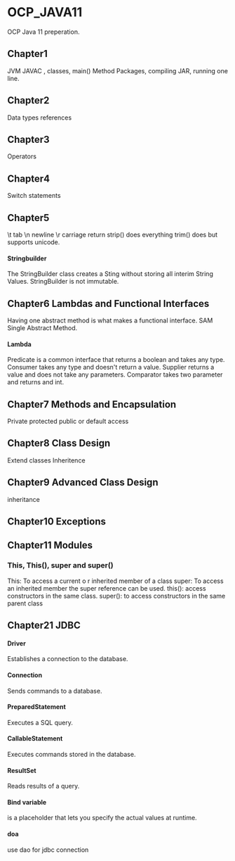 # OCP_JAVA11
OCP Java 11 preperation.

## Chapter1
JVM JAVAC , classes, main() Method
Packages, compiling JAR, running one line. 

## Chapter2 
Data types references 

## Chapter3
Operators 

## Chapter4 
Switch statements 

## Chapter5 
\t tab \n newline \r carriage return 
strip() does everything trim() does but supports unicode. 
#### Stringbuilder 
The StringBuilder class creates a Sting without storing all interim String Values. StringBuilder is not immutable.

## Chapter6 Lambdas and Functional Interfaces 
Having one abstract method is what makes a functional interface. SAM Single Abstract Method. 

#### Lambda 
Predicate is a common interface that returns a boolean and takes any type.
Consumer takes any type and doesn't return a value.
Supplier returns a value and does not take any parameters. 
Comparator takes two parameter and returns and int.



## Chapter7 Methods and Encapsulation 
Private protected public or default access 

## Chapter8 Class Design 
Extend classes 
Inheritence

## Chapter9 Advanced Class Design 
inheritance 
## Chapter10 Exceptions

## Chapter11 Modules 

### This, This(), super and super() 
This: To access a current o r inherited member of a class 
super: To access an inherited member the super reference can be used. 
this(): access constructors in the same class. 
super(): to access constructors in the same parent class 
 

## Chapter21 JDBC
#### Driver
Establishes a connection to the database.
#### Connection
Sends commands to a database.
#### PreparedStatement
Executes a SQL query.
#### CallableStatement
Executes commands stored in the database.
#### ResultSet
Reads results of a query.
#### Bind variable 
is a placeholder that lets you specify the actual values at runtime. 

#### doa
use dao for jdbc connection 


